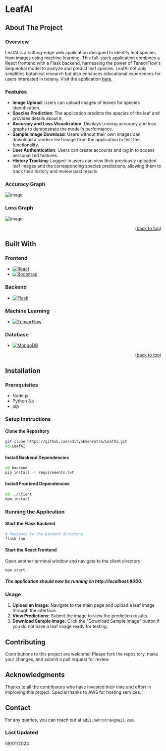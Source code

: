 <a id="readme-top"></a>
# LeafAI

## About The Project

### Overview
LeafAI is a cutting-edge web application designed to identify leaf species from images using machine learning. This full-stack application combines a React frontend with a Flask backend, harnessing the power of TensorFlow's Sequential model to analyze and predict leaf species. LeafAI not only simplifies botanical research but also enhances educational experiences for users interested in botany. Visit the application [here](https://leafai.adityakmehrotra.com).

### Features
- **Image Upload**: Users can upload images of leaves for species identification.
- **Species Prediction**: The application predicts the species of the leaf and provides details about it.
- **Accuracy and Loss Visualization**: Displays training accuracy and loss graphs to demonstrate the model's performance.
- **Sample Image Download**: Users without their own images can download a random leaf image from the application to test the functionality.
- **User Authentication**: Users can create accounts and log in to access personalized features.
- **History Tracking**: Logged-in users can view their previously uploaded leaf images and the corresponding species predictions, allowing them to track their history and review past results.

### Accuracy Graph

![image](https://github.com/user-attachments/assets/1fab547a-2b4c-45d2-8c20-1618ebfa9373)

### Loss Graph

![image](https://github.com/user-attachments/assets/b36ed1ab-5e96-4eb0-a5e0-210e80e83a26)

<p align="right">(<a href="#readme-top">back to top</a>)</p>

## Built With

### Frontend
* [![React][React.js]][React-url]
* [![Bootstrap][Bootstrap.com]][Bootstrap-url]

### Backend
* [![Flask][Flask.palletsprojects.com]][Flask-url]

### Machine Learning
* [![TensorFlow][TensorFlow.org]][TensorFlow-url]

### Database
* [![MongoDB][MongoDB.com]][MongoDB-url]

[React.js]: https://img.shields.io/badge/React-20232A?style=for-the-badge&logo=react&logoColor=61DAFB
[React-url]: https://reactjs.org/
[Bootstrap.com]: https://img.shields.io/badge/Bootstrap-563D7C?style=for-the-badge&logo=bootstrap&logoColor=white
[Bootstrap-url]: https://getbootstrap.com/
[Flask.palletsprojects.com]: https://img.shields.io/badge/Flask-000000?style=for-the-badge&logo=flask&logoColor=white
[Flask-url]: https://flask.palletsprojects.com/
[TensorFlow.org]: https://img.shields.io/badge/TensorFlow-FF6F00?style=for-the-badge&logo=tensorflow&logoColor=white
[TensorFlow-url]: https://www.tensorflow.org/
[MongoDB.com]: https://img.shields.io/badge/MongoDB-4EA94B?style=for-the-badge&logo=mongodb&logoColor=white
[MongoDB-url]: https://www.mongodb.com/

<p align="right">(<a href="#readme-top">back to top</a>)</p>

## Installation

### Prerequisites
- Node.js
- Python 3.x
- pip

### Setup Instructions

#### Clone the Repository

```bash
git clone https://github.com/adityakmehrotra/LeafAI.git
cd LeafAI
```

#### Install Backend Dependencies
```bash
cd backend
pip install -r requirements.txt
```

#### Install Frontend Dependencies
```bash
cd ../client
npm install
```

### Running the Application

#### Start the Flask Backend

```bash
# Navigate to the backend directory
flask run
```

#### Start the React Frontend

Open another terminal window and navigate to the client directory:
```bash
npm start
```

##### The application should now be running on http://localhost:8000.

### Usage
1. **Upload an Image:** Navigate to the main page and upload a leaf image through the interface.
2. **View Predictions:** Submit the image to view the prediction results.
3. **Download Sample Image:** Click the "Download Sample Image" button if you do not have a leaf image ready for testing.

## Contributing
Contributions to this project are welcome! Please fork the repository, make your changes, and submit a pull request for review.

## Acknowledgments
Thanks to all the contributors who have invested their time and effort in improving this project.
Special thanks to AWS for hosting services.

## Contact
For any queries, you can reach out at `adi1.mehrotra@gmail.com`.

### Last Updated
08/01/2024
